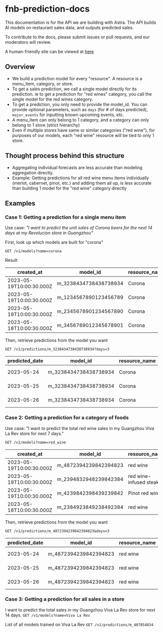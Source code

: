 # fnb-prediction-docs

This documentation is for the API we are building with Astra. The API builds AI models on restaurant sales data, and outputs predicted sales.

To contribute to the docs, please submit issues or pull requests, and our moderators will review.

A human-friendly site can be viewed at [here](https://bump.sh/chingjuiyoung/doc/fnb-prediction)

## Overview

- We build a prediction model for every "resource". A resource is a menu_item, category, or store.
- To get a sales prediction, we call a single model directly for its prediction. ie to get a prediction for "red wines" category, you call the single model for the red wines category.
- To get a prediction, you only need to provide the model_id. You can provide optional parameters, such as `days` (for # of days predicted), `major_events` for inputting known upcoming events, etc.
- A menu_item can only belong to 1 category, and a category can only belong to 1 store (strict hierarchy)
- Even if multiple stores have same or similar categories ("red wine"), for purposes of our models, each "red wine" resource will be tied to only 1 store.

## Thought process behind this structure

- Aggregating individual forecasts are less accurate than modeling aggregation directly.
- Example: Getting predictions for all red wine menu items individually (merlot, cabernet, pinot, etc.) and adding them all up, is less accurate than building 1 model for the "red wine" category directly

## Examples

### Case 1: Getting a prediction for a single menu item

Use case: *"I want to predict the unit sales of Corona beers for the next 14 days at my Revolucion store in Guangzhou"*

First, look up which models are built for "corona"

`GET /v1/models?name=corona`

Result

| created_at               | model_id                | resource_name  | resource_id | store           | resource_type       | status | output_type |
|--------------------------|-------------------------|-------|---|----------------------|------------|--------|-------------|
| 2023-05-19T10:00:30.000Z | m_3238434738438738934   | Corona| corona_2750rf | Viva La Rev GuangZhou | menu_item  | ready  | unit        |
| 2023-05-19T10:00:30.000Z | m_1234567890123456789   | Corona| corona_8947rf | Viva La Rev Xiamen    | menu_item  | ready  | unit        |
| 2023-05-19T10:00:30.000Z | m_2345678901234567890   | Corona| corona_1457rf | Bacha              | menu_item  | ready  | unit        |
| 2023-05-18T10:00:30.000Z | m_3456789012345678901   | Corona| corona_2750rf | Viva La Rev GuangZhou | menu_item  | failed | unit        |

Then, retrieve predictions from the model you want

`GET /v1/predictions/m_3238434738438738934?days=3`

| predicted_date       | model_id                | resource_name  | resource_type       | store           | predicted_avg_sales | buffered_prediction | confidence | manual_adjustment | status | created_at               | output_type |
|------------|-------------------------|-------|------------|----------------------|---------------------|---------------------|------------|------------------|--------|--------------------------|-------------|
| 2023-05-24 | m_3238434738438738934   | Corona| menu_item  | Viva La Rev GuangZhou | 23                  | 29                  | 0.95       | 3                | ready  | 2023-05-24T10:00:30.000Z | unit        |
| 2023-05-25 | m_3238434738438738934   | Corona| menu_item  | Viva La Rev GuangZhou | 25                  | 31                  | 0.94       | 4                | ready  | 2023-05-25T10:00:30.000Z | unit        |
| 2023-05-26 | m_3238434738438738934   | Corona| menu_item  | Viva La Rev GuangZhou | 27                  | 33                  | 0.92       | 2                | ready  | 2023-05-26T10:00:30.000Z | unit        |

### Case 2: Getting a prediction for a category of foods

Use case: "I want to predict the total red wine sales in my Guangzhou Viva La Rev store for next 7 days."

`GET /v1/models?name=red_wine`

| created_at               | model_id                | resource_name  | resource_id | store           | resource_type       | status | output_type |
|--------------------------|-------------------------|-------|---|----------------------|------------|--------|-------------|
| 2023-05-19T10:00:30.000Z | m_4872394239842394823   | red wine | red_wine_2875dw | Viva La Rev GuangZhou | category  | ready  | revenue        |
| 2023-05-19T10:00:30.000Z | m_2394832948239842384   | red wine-infused steak | red_wine-infused_steak_5729ps | Viva La Rev Xiamen    | menu_item  | ready  | unit        |
| 2023-05-19T10:00:30.000Z | m_4239842398439239842   | Pinot red wine | pinot_red_wine_0174bi | Bacha              | menu_item  | ready  | revenue        |
| 2023-05-18T10:00:30.000Z | m_2384923849238492384   | red wine | red_wine_2875dw | Viva La Rev GuangZhou | category  | failed | revenue        |

Then, retrieve predictions from the model you want

`GET /v1/predictions/m_4872394239842394823&days=3`

| predicted_date       | model_id                | resource_name  | resource_type       | store           | predicted_avg_sales | buffered_prediction | confidence | manual_adjustment | output_type |
|------------|-------------------------|-------|------------|----------------------|---------------------------|---------------------------|------------|------------------|-------------|
| 2023-05-24 | m_4872394239842394823   | red wine | category  | Viva La Rev GuangZhou | 2300                    | 2900                      | 0.95       | 3                | revenue     |
| 2023-05-25 | m_4872394239842394823   | red wine | category  | Viva La Rev GuangZhou | 2500                    | 3100                      | 0.94       | 4                | revenue     |
| 2023-05-26 | m_4872394239842394823   | red wine | category  | Viva La Rev GuangZhou | 2700                    | 3300                      | 0.92       | 2                | revenue     |

### Case 3: Getting a prediction for all sales in a store

I want to predict the total sales in my Guangzhou Viva La Rev store for next 14 days.
`GET /v1/models?name=Viva La Rev`

List of all models trained on Viva La Rev
`GET /v1/predictions/m_407854834`
